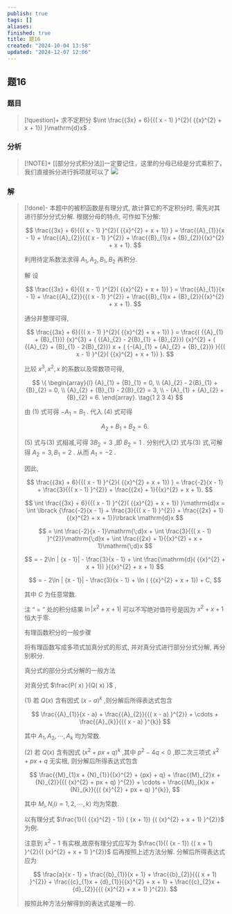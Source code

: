 ```yaml
---
publish: true
tags: []
aliases: 
finished: true
title: 题16
created: "2024-10-04 13:58"
updated: "2024-12-07 12:06"
---
```

## 题16
### 题目
> [!question]+
> 求不定积分 $\int \frac{{3x} + 6}{{( x - 1) }^{2}( {{x}^{2} + x + 1}) }\mathrm{d}x$ .
### 分析
> [!NOTE]+
> [[部分分式积分法]]一定要记住，这里的分母已经是分式乘积了，我们直接拆分进行拆项就可以了
> ![](https://img.hwenyi.tech/202412072006097.webp)
### 解
> [!done]-
> 本题中的被积函数是有理分式, 故计算它的不定积分时, 需先对其进行部分分式分解. 根据分母的特点, 可作如下分解:
> 
> $$
> \frac{{3x} + 6}{{( x - 1) }^{2}( {{x}^{2} + x + 1}) } = \frac{{A}_{1}}{x - 1} + \frac{{A}_{2}}{{( x - 1) }^{2}} + \frac{{B}_{1}x + {B}_{2}}{{x}^{2} + x + 1}.
> $$
> 
> 利用待定系数法求得 ${A}_{1},{A}_{2},{B}_{1},{B}_{2}$ 再积分.
> 
> 解 设
> 
> $$
> \frac{{3x} + 6}{{( x - 1) }^{2}( {{x}^{2} + x + 1}) } = \frac{{A}_{1}}{x - 1} + \frac{{A}_{2}}{{( x - 1) }^{2}} + \frac{{B}_{1}x + {B}_{2}}{{x}^{2} + x + 1}.
> $$
> 
> 通分并整理可得,
> 
> $$
> \frac{{3x} + 6}{{( x - 1) }^{2}( {{x}^{2} + x + 1}) } = \frac{( {{A}_{1} + {B}_{1}}) {x}^{3} + ( {{A}_{2} - 2{B}_{1} + {B}_{2}}) {x}^{2} + ( {{A}_{2} + {B}_{1} - 2{B}_{2}}) x + ( {-{A}_{1} + {A}_{2} + {B}_{2}}) }{{( x - 1) }^{2}( {{x}^{2} + x + 1}) }.
> $$
> 
> 比较 ${x}^{3},{x}^{2}, x$ 的系数以及常数项可得,
> 
> $$
> \{ \begin{array}{l} {A}_{1} + {B}_{1} = 0, \\ {A}_{2} - 2{B}_{1} + {B}_{2} = 0, \\ {A}_{2} + {B}_{1} - 2{B}_{2} = 3, \\ - {A}_{1} + {A}_{2} + {B}_{2} = 6. \end{array}. \tag{1 2 3 4}
> $$
> 
> 由 (1) 式可得 $- {A}_{1} = {B}_{1}$ . 代入 (4) 式可得
> 
> $$
> {A}_{2} + {B}_{1} + {B}_{2} = 6\text{.} \tag{5}
> $$
> 
> (5) 式与(3) 式相减,可得 $3{B}_{2} = 3$ ,即 ${B}_{2} = 1$ . 分别代入(2) 式与(3) 式,可解得 ${A}_{2} = 3,{B}_{1} = 2$ . 从而 ${A}_{1} = - 2$ .
> 
> 因此,
> 
> $$
> \frac{{3x} + 6}{{( x - 1) }^{2}( {{x}^{2} + x + 1}) } = \frac{-2}{x - 1} + \frac{3}{{( x - 1) }^{2}} + \frac{{2x} + 1}{{x}^{2} + x + 1}.
> $$
> 
> $$
> \int \frac{{3x} + 6}{{( x - 1) }^{2}( {{x}^{2} + x + 1}) }\mathrm{d}x = \int \lbrack {\frac{-2}{x - 1} + \frac{3}{{( x - 1) }^{2}} + \frac{{2x} + 1}{{x}^{2} + x + 1}}\rbrack \mathrm{d}x
> $$
> 
> $$
> = \int \frac{-2}{x - 1}\mathrm{\;d}x + \int \frac{3}{{( x - 1) }^{2}}\mathrm{\;d}x + \int \frac{{2x} + 1}{{x}^{2} + x + 1}\mathrm{\;d}x
> $$
> 
> $$
> = - 2\ln | {x - 1}| - \frac{3}{x - 1} + \int \frac{\mathrm{d}( {{x}^{2} + x + 1}) }{{x}^{2} + x + 1}
> $$
> 
> $$
> = - 2\ln | {x - 1}| - \frac{3}{x - 1} + \ln ( {{x}^{2} + x + 1}) + C,
> $$
> 
> 其中 $C$ 为任意常数.
> 
> 注 “ $=$ ” 处的积分结果 $\ln | {{x}^{2} + x + 1}|$ 可以不写绝对值符号是因为 ${x}^{2} + x + 1$ 恒大于零.
> 
> 有理函数积分的一般步骤
> 
> 将有理函数写成多项式加真分式的形式, 并对真分式进行部分分式分解, 再分别积分.
> 
> 真分式的部分分式分解的一般方法
> 
> 对真分式 $\frac{P( x) }{Q( x) }$ ,
> 
> (1) 若 $Q( x)$ 含有因式 ${( x - a) }^{k}$ ,则分解后所得表达式包含
> 
> $$
> \frac{{A}_{1}}{x - a} + \frac{{A}_{2}}{{( x - a) }^{2}} + \cdots + \frac{{A}_{k}}{{( x - a) }^{k}}
> $$
> 
> 其中 ${A}_{1},{A}_{2},\cdots ,{A}_{k}$ 均为常数.
> 
> (2) 若 $Q( x)$ 含有因式 ${( {x}^{2} + px + q) }^{k}$ ,其中 ${p}^{2} - {4q} < 0$ ,即二次三项式 ${x}^{2} + {px} + q$ 无实根, 则分解后所得表达式包含
> 
> $$
> \frac{{M}_{1}x + {N}_{1}}{{x}^{2} + {px} + q} + \frac{{M}_{2}x + {N}_{2}}{{( {x}^{2} + px + q) }^{2}} + \cdots + \frac{{M}_{k}x + {N}_{k}}{{( {x}^{2} + px + q) }^{k}},
> $$
> 
> 其中 ${M}_{i},{N}_{i}( {i = 1,2,\cdots, k})$ 均为常数.
> 
> 以有理分式 $\frac{1}{( {{x}^{2} - 1}) ( {x + 1}) {( {x}^{2} + x + 1) }^{2}}$ 为例.
> 
> 注意到 ${x}^{2} - 1$ 有实根,故原有理分式应写为 $\frac{1}{( {x - 1}) {( x + 1) }^{2}{( {x}^{2} + x + 1) }^{2}}$ 后再按照上述方法分解. 分解后所得表达式应为
> 
> $$
> \frac{a}{x - 1} + \frac{{b}_{1}}{x + 1} + \frac{{b}_{2}}{{( x + 1) }^{2}} + \frac{{c}_{1}x + {d}_{1}}{{x}^{2} + x + 1} + \frac{{c}_{2}x + {d}_{2}}{{( {x}^{2} + x + 1) }^{2}}.
> $$
> 
> 按照此种方法分解得到的表达式是唯一的.